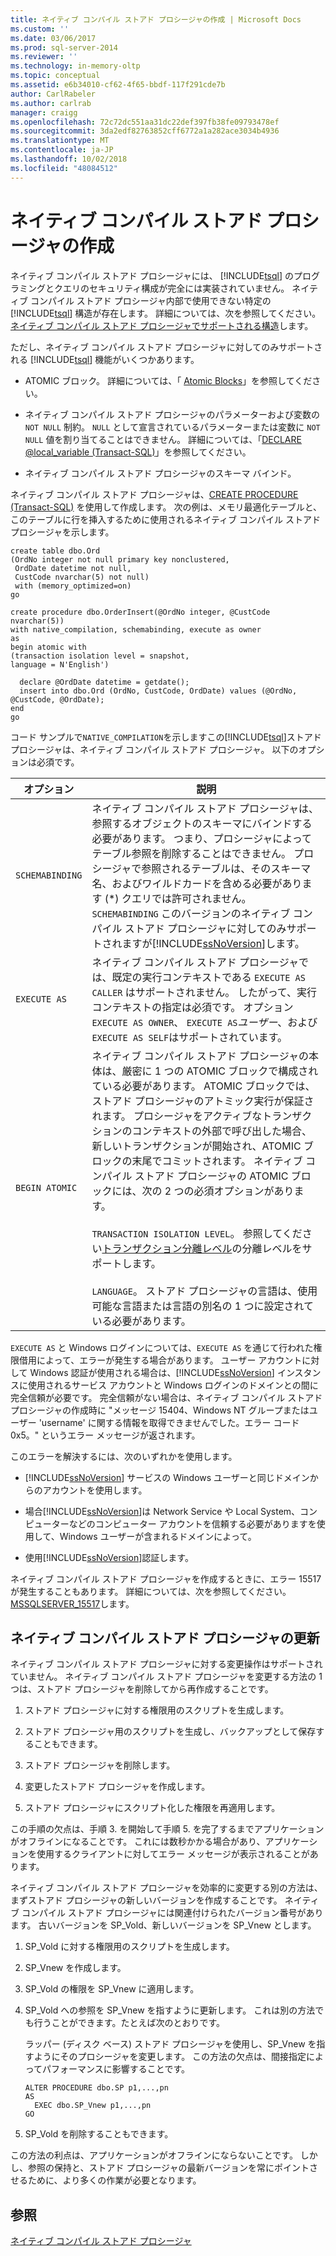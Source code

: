 ```yaml
---
title: ネイティブ コンパイル ストアド プロシージャの作成 | Microsoft Docs
ms.custom: ''
ms.date: 03/06/2017
ms.prod: sql-server-2014
ms.reviewer: ''
ms.technology: in-memory-oltp
ms.topic: conceptual
ms.assetid: e6b34010-cf62-4f65-bbdf-117f291cde7b
author: CarlRabeler
ms.author: carlrab
manager: craigg
ms.openlocfilehash: 72c72dc551aa31dc22def397fb38fe09793478ef
ms.sourcegitcommit: 3da2edf82763852cff6772a1a282ace3034b4936
ms.translationtype: MT
ms.contentlocale: ja-JP
ms.lasthandoff: 10/02/2018
ms.locfileid: "48084512"
---
```

# <a name="creating-natively-compiled-stored-procedures"></a>ネイティブ コンパイル ストアド プロシージャの作成
  ネイティブ コンパイル ストアド プロシージャには、 [!INCLUDE[tsql](../../includes/tsql-md.md)] のプログラミングとクエリのセキュリティ構成が完全には実装されていません。 ネイティブ コンパイル ストアド プロシージャ内部で使用できない特定の [!INCLUDE[tsql](../../includes/tsql-md.md)] 構造が存在します。 詳細については、次を参照してください。[ネイティブ コンパイル ストアド プロシージャでサポートされる構造](..\in-memory-oltp\supported-features-for-natively-compiled-t-sql-modules.md)します。  
  
 ただし、ネイティブ コンパイル ストアド プロシージャに対してのみサポートされる [!INCLUDE[tsql](../../includes/tsql-md.md)] 機能がいくつかあります。  
  
-   ATOMIC ブロック。 詳細については、「 [Atomic Blocks](atomic-blocks-in-native-procedures.md)」を参照してください。  
  
-   ネイティブ コンパイル ストアド プロシージャのパラメーターおよび変数の `NOT NULL` 制約。 `NULL` として宣言されているパラメーターまたは変数に `NOT NULL` 値を割り当てることはできません。 詳細については、「[DECLARE @local_variable &#40;Transact-SQL&#41;](/sql/t-sql/language-elements/declare-local-variable-transact-sql)」を参照してください。  
  
-   ネイティブ コンパイル ストアド プロシージャのスキーマ バインド。  
  
 ネイティブ コンパイル ストアド プロシージャは、[CREATE PROCEDURE &#40;Transact-SQL&#41;](/sql/t-sql/statements/create-procedure-transact-sql) を使用して作成します。 次の例は、メモリ最適化テーブルと、このテーブルに行を挿入するために使用されるネイティブ コンパイル ストアド プロシージャを示します。  
  
```tsql  
create table dbo.Ord  
(OrdNo integer not null primary key nonclustered,   
 OrdDate datetime not null,   
 CustCode nvarchar(5) not null)   
 with (memory_optimized=on)  
go  
  
create procedure dbo.OrderInsert(@OrdNo integer, @CustCode nvarchar(5))  
with native_compilation, schemabinding, execute as owner  
as   
begin atomic with  
(transaction isolation level = snapshot,  
language = N'English')  
  
  declare @OrdDate datetime = getdate();  
  insert into dbo.Ord (OrdNo, CustCode, OrdDate) values (@OrdNo, @CustCode, @OrdDate);  
end  
go  
```  
  
 コード サンプルで`NATIVE_COMPILATION`を示しますこの[!INCLUDE[tsql](../../includes/tsql-md.md)]ストアド プロシージャは、ネイティブ コンパイル ストアド プロシージャ。 以下のオプションは必須です。  
  
|オプション|説明|  
|------------|-----------------|  
|`SCHEMABINDING`|ネイティブ コンパイル ストアド プロシージャは、参照するオブジェクトのスキーマにバインドする必要があります。 つまり、プロシージャによってテーブル参照を削除することはできません。 プロシージャで参照されるテーブルは、そのスキーマ名、およびワイルドカードを含める必要があります (\*) クエリでは許可されません。 `SCHEMABINDING` このバージョンのネイティブ コンパイル ストアド プロシージャに対してのみサポートされますが[!INCLUDE[ssNoVersion](../../../includes/ssnoversion-md.md)]します。|  
|`EXECUTE AS`|ネイティブ コンパイル ストアド プロシージャでは、既定の実行コンテキストである `EXECUTE AS CALLER` はサポートされません。 したがって、実行コンテキストの指定は必須です。 オプション`EXECUTE AS OWNER`、 `EXECUTE AS`*ユーザー*、および`EXECUTE AS SELF`はサポートされています。|  
|`BEGIN ATOMIC`|ネイティブ コンパイル ストアド プロシージャの本体は、厳密に 1 つの ATOMIC ブロックで構成されている必要があります。 ATOMIC ブロックでは、ストアド プロシージャのアトミック実行が保証されます。 プロシージャをアクティブなトランザクションのコンテキストの外部で呼び出した場合、新しいトランザクションが開始され、ATOMIC ブロックの末尾でコミットされます。 ネイティブ コンパイル ストアド プロシージャの ATOMIC ブロックには、次の 2 つの必須オプションがあります。<br /><br /> `TRANSACTION ISOLATION LEVEL`。 参照してください[トランザクション分離レベル](../../database-engine/transaction-isolation-levels.md)の分離レベルをサポートします。<br /><br /> `LANGUAGE`。 ストアド プロシージャの言語は、使用可能な言語または言語の別名の 1 つに設定されている必要があります。|  
  
 `EXECUTE AS` と Windows ログインについては、`EXECUTE AS` を通じて行われた権限借用によって、エラーが発生する場合があります。 ユーザー アカウントに対して Windows 認証が使用される場合は、[!INCLUDE[ssNoVersion](../../../includes/ssnoversion-md.md)] インスタンスに使用されるサービス アカウントと Windows ログインのドメインとの間に完全信頼が必要です。 完全信頼がない場合は、ネイティブ コンパイル ストアド プロシージャの作成時に "メッセージ 15404、Windows NT グループまたはユーザー 'username' に関する情報を取得できませんでした。エラー コード 0x5。" というエラー メッセージが返されます。  
  
 このエラーを解決するには、次のいずれかを使用します。  
  
-   [!INCLUDE[ssNoVersion](../../../includes/ssnoversion-md.md)] サービスの Windows ユーザーと同じドメインからのアカウントを使用します。  
  
-   場合[!INCLUDE[ssNoVersion](../../../includes/ssnoversion-md.md)]は Network Service や Local System、コンピューターなどのコンピューター アカウントを信頼する必要がありますを使用して、Windows ユーザーが含まれるドメインによって。  
  
-   使用[!INCLUDE[ssNoVersion](../../../includes/ssnoversion-md.md)]認証します。  
  
 ネイティブ コンパイル ストアド プロシージャを作成するときに、エラー 15517 が発生することもあります。 詳細については、次を参照してください。 [MSSQLSERVER_15517](../errors-events/mssqlserver-15517-database-engine-error.md)します。  
  
## <a name="updating-a-natively-compiled-stored-procedure"></a>ネイティブ コンパイル ストアド プロシージャの更新  
 ネイティブ コンパイル ストアド プロシージャに対する変更操作はサポートされていません。 ネイティブ コンパイル ストアド プロシージャを変更する方法の 1 つは、ストアド プロシージャを削除してから再作成することです。  
  
1.  ストアド プロシージャに対する権限用のスクリプトを生成します。  
  
2.  ストアド プロシージャ用のスクリプトを生成し、バックアップとして保存することもできます。  
  
3.  ストアド プロシージャを削除します。  
  
4.  変更したストアド プロシージャを作成します。  
  
5.  ストアド プロシージャにスクリプト化した権限を再適用します。  
  
 この手順の欠点は、手順 3. を開始して手順 5. を完了するまでアプリケーションがオフラインになることです。 これには数秒かかる場合があり、アプリケーションを使用するクライアントに対してエラー メッセージが表示されることがあります。  
  
 ネイティブ コンパイル ストアド プロシージャを効率的に変更する別の方法は、まずストアド プロシージャの新しいバージョンを作成することです。 ネイティブ コンパイル ストアド プロシージャには関連付けられたバージョン番号があります。 古いバージョンを SP_Vold、新しいバージョンを SP_Vnew とします。  
  
1.  SP_Vold に対する権限用のスクリプトを生成します。  
  
2.  SP_Vnew を作成します。  
  
3.  SP_Vold の権限を SP_Vnew に適用します。  
  
4.  SP_Vold への参照を SP_Vnew を指すように更新します。 これは別の方法でも行うことができます。たとえば次のとおりです。  
  
     ラッパー (ディスク ベース) ストアド プロシージャを使用し、SP_Vnew を指すようにそのプロシージャを変更します。 この方法の欠点は、間接指定によってパフォーマンスに影響することです。  
  
    ```tsql  
    ALTER PROCEDURE dbo.SP p1,...,pn  
    AS  
      EXEC dbo.SP_Vnew p1,...,pn  
    GO  
    ```  
  
5.  SP_Vold を削除することもできます。  
  
 この方法の利点は、アプリケーションがオフラインにならないことです。 しかし、参照の保持と、ストアド プロシージャの最新バージョンを常にポイントさせるために、より多くの作業が必要となります。  
  
## <a name="see-also"></a>参照  
 [ネイティブ コンパイル ストアド プロシージャ](natively-compiled-stored-procedures.md)  
  
  
